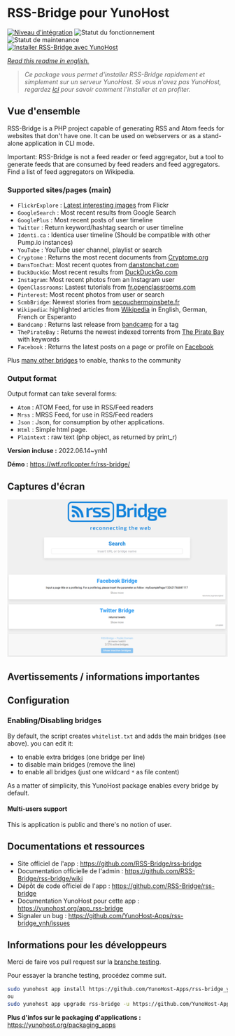 <!--
N.B.: This README was automatically generated by https://github.com/YunoHost/apps/tree/master/tools/README-generator
It shall NOT be edited by hand.
-->

# RSS-Bridge pour YunoHost

[![Niveau d'intégration](https://dash.yunohost.org/integration/rss-bridge.svg)](https://dash.yunohost.org/appci/app/rss-bridge) ![Statut du fonctionnement](https://ci-apps.yunohost.org/ci/badges/rss-bridge.status.svg) ![Statut de maintenance](https://ci-apps.yunohost.org/ci/badges/rss-bridge.maintain.svg)  
[![Installer RSS-Bridge avec YunoHost](https://install-app.yunohost.org/install-with-yunohost.svg)](https://install-app.yunohost.org/?app=rss-bridge)

*[Read this readme in english.](./README.md)*

> *Ce package vous permet d'installer RSS-Bridge rapidement et simplement sur un serveur YunoHost.
Si vous n'avez pas YunoHost, regardez [ici](https://yunohost.org/#/install) pour savoir comment l'installer et en profiter.*

## Vue d'ensemble

RSS-Bridge is a PHP project capable of generating RSS and Atom feeds for websites that don't have one. It can be used on webservers or as a stand-alone application in CLI mode.

Important: RSS-Bridge is not a feed reader or feed aggregator, but a tool to generate feeds that are consumed by feed readers and feed aggregators. Find a list of feed aggregators on Wikipedia.

### Supported sites/pages (main)

 * `FlickrExplore` : [Latest interesting images](http://www.flickr.com/explore) from Flickr
 * `GoogleSearch` : Most recent results from Google Search
 * `GooglePlus` : Most recent posts of user timeline
 * `Twitter` : Return keyword/hashtag search or user timeline
 * `Identi.ca` : Identica user timeline (Should be compatible with other Pump.io instances)
 * `YouTube` : YouTube user channel, playlist or search
 * `Cryptome` : Returns the most recent documents from [Cryptome.org](http://cryptome.org/)
 * `DansTonChat`: Most recent quotes from [danstonchat.com](http://danstonchat.com/)
 * `DuckDuckGo`: Most recent results from [DuckDuckGo.com](https://duckduckgo.com/)
 * `Instagram`: Most recent photos from an Instagram user
 * `OpenClassrooms`: Lastest tutorials from [fr.openclassrooms.com](http://fr.openclassrooms.com/)
 * `Pinterest`: Most recent photos from user or search
 * `ScmbBridge`: Newest stories from [secouchermoinsbete.fr](http://secouchermoinsbete.fr/)
 * `Wikipedia`: highlighted articles from [Wikipedia](https://wikipedia.org/) in English, German, French or Esperanto
 * `Bandcamp` : Returns last release from [bandcamp](https://bandcamp.com/) for a tag
 * `ThePirateBay` : Returns the newest indexed torrents from [The Pirate Bay](https://thepiratebay.se/) with keywords
 * `Facebook` : Returns the latest posts on a page or profile on [Facebook](https://facebook.com/)

Plus [many other bridges](bridges/) to enable, thanks to the community

### Output format

Output format can take several forms:

 * `Atom` : ATOM Feed, for use in RSS/Feed readers
 * `Mrss` : MRSS Feed, for use in RSS/Feed readers
 * `Json` : Json, for consumption by other applications.
 * `Html` : Simple html page.
 * `Plaintext` : raw text (php object, as returned by print_r)
 

**Version incluse :** 2022.06.14~ynh1

**Démo :** https://wtf.roflcopter.fr/rss-bridge/

## Captures d'écran

![Capture d'écran de RSS-Bridge](./doc/screenshots/screenshot_rss-bridge_welcome.png)

## Avertissements / informations importantes

## Configuration

### Enabling/Disabling bridges

By default, the script creates `whitelist.txt` and adds the main bridges (see above). you can edit it:

 * to enable extra bridges (one bridge per line)
 * to disable main bridges (remove the line)
 * to enable all bridges (just one wildcard `*` as file content)

As a matter  of simplicity, this YunoHost package enables every bridge by default.

#### Multi-users support

This is application is public and there's no notion of user.

## Documentations et ressources

* Site officiel de l'app : <https://github.com/RSS-Bridge/rss-bridge>
* Documentation officielle de l'admin : <https://github.com/RSS-Bridge/rss-bridge/wiki>
* Dépôt de code officiel de l'app : <https://github.com/RSS-Bridge/rss-bridge>
* Documentation YunoHost pour cette app : <https://yunohost.org/app_rss-bridge>
* Signaler un bug : <https://github.com/YunoHost-Apps/rss-bridge_ynh/issues>

## Informations pour les développeurs

Merci de faire vos pull request sur la [branche testing](https://github.com/YunoHost-Apps/rss-bridge_ynh/tree/testing).

Pour essayer la branche testing, procédez comme suit.

``` bash
sudo yunohost app install https://github.com/YunoHost-Apps/rss-bridge_ynh/tree/testing --debug
ou
sudo yunohost app upgrade rss-bridge -u https://github.com/YunoHost-Apps/rss-bridge_ynh/tree/testing --debug
```

**Plus d'infos sur le packaging d'applications :** <https://yunohost.org/packaging_apps>

